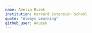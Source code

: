 ```yaml
---
name: Amelia Ruzek
institution: Harvard Extension School
quote: "Always Learning"
github_user: ARuzek
---
```

